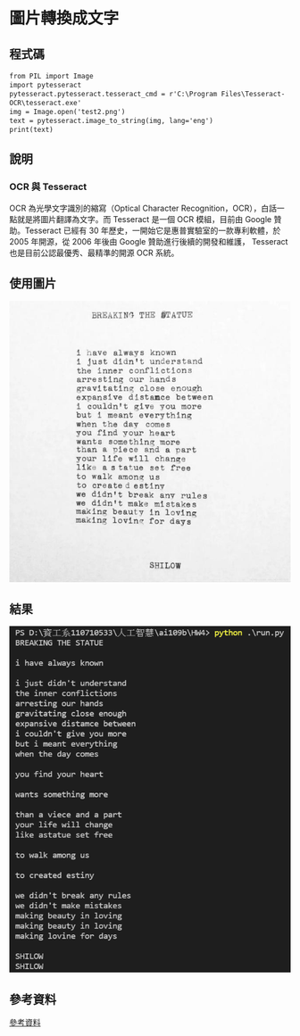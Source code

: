 # 圖片轉換成文字

## 程式碼

```
from PIL import Image
import pytesseract
pytesseract.pytesseract.tesseract_cmd = r'C:\Program Files\Tesseract-OCR\tesseract.exe'
img = Image.open('test2.png')
text = pytesseract.image_to_string(img, lang='eng')
print(text)

```

## 說明

### OCR 與 Tesseract

OCR 為光學文字識別的縮寫（Optical Character Recognition，OCR），白話一點就是將圖片翻譯為文字。而 Tesseract 是一個 OCR 模組，目前由 Google 贊助。Tesseract 已經有 30 年歷史，一開始它是惠普實驗室的一款專利軟體，於 2005 年開源，從 2006 年後由 Google 贊助進行後續的開發和維護， Tesseract 也是目前公認最優秀、最精準的開源 OCR 系統。

## 使用圖片

![img](https://github.com/hongyu101094/ai109b/blob/main/HW4/test1.jpg)

## 結果

![img](https://github.com/hongyu101094/ai109b/blob/main/HW4/01.png)

## 參考資料

[參考資料](https://medium.com/codingbar/%E4%B8%8D%E6%83%B3%E6%89%93%E5%AD%97-%E7%94%A8-python-%E6%8A%8A%E5%9C%96%E7%89%87%E8%AE%8A%E6%96%87%E5%AD%97-ff1be7f9efef)
